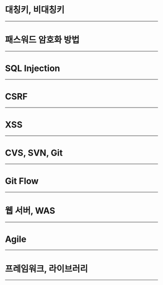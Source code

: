 # 대칭키, 비대칭키

---

# 패스워드 암호화 방법

---

# SQL Injection

---

# CSRF

---

# XSS

---

# CVS, SVN, Git

---

# Git Flow

---

# 웹 서버, WAS

---

# Agile

---

# 프레임워크, 라이브러리

---
